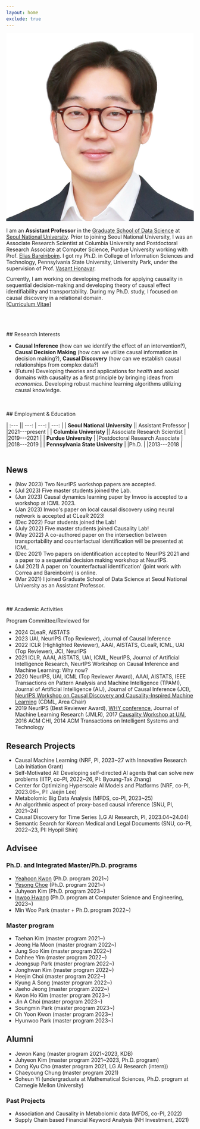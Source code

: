 ```yaml
---
layout: home
exclude: true
---
```



<div id="container">
  <img src="assets/sanghack2023-face.png" class="profile-pic"/>
  <div id="aboutme" float="right">
<p style="margin-bottom:3mm;">
	I am an <b>Assistant Professor</b> in the <a href="https://gsds.snu.ac.kr">Graduate School of Data Science</a> at <a href="https://www.snu.ac.kr">Seoul National University</a>. Prior to joining Seoul National University, 
	I was an 
	Associate Research Scientist at Columbia University and Postdoctoral Research Associate at Computer Science, Purdue University
	working with Prof. <a href="http://causalai.net">Elias Bareinboim</a>.
	I got my Ph.D. in College of Information Sciences and Technology, Pennsylvania State University, University Park, under the supervision of Prof. <a href="https://faculty.ist.psu.edu/vhonavar/index.htm">Vasant Honavar</a>.
</p>
Currently, I am working on developing methods for applying causality in sequential decision-making
and developing theory of causal effect identifiability and transportability.
During my Ph.D. study, I focused on causal discovery in a relational domain.<br>
[<a href="/assets/cv.pdf">Curriculum Vitae</a>]
  </div>
  
</div>

<br>


<p style="margin-bottom:1.25cm;"></p>
## Research Interests

- **Causal Inference** (how can we identify the effect of an intervention?),  **Causal Decision Making** (how can we utilize causal information in decision making?),  **Causal Discovery** (how can we establish causal relationships from complex data?) 
- (Future) Developing theories and applications for *health* and *social* domains with causality as a first principle by bringing ideas from *economics*. Developing robust machine learning algorithms utilizing causal knowledge.


<p style="margin-bottom:1.25cm;"></p>
## Employment & Education

| :--- || ---: | ---: | ---: |
| **Seoul National University**  || Assistant Professor | |2021---present |
| **Columbia Univeristy**  || Associate Research Scientist | |2019---2021 |
| **Purdue University**  | |Postdoctoral Research Associate | |2018---2019 |
| **Pennsylvania State University** | |Ph.D. | |2013---2018 |


<p style="margin-bottom:1.25cm;"></p>



## News
- (Nov 2023) Two NeurIPS workshop papers are accepted.
- (Jul 2023) Five master students joined the Lab.
- (Jun 2023) Causal dynamics learning paper by Inwoo is accepted to a workshop at ICML 2023.
- (Jan 2023) Inwoo's paper on local causal discovery using neural network is accepted at CLeaR 2023!
- (Dec 2022) Four students joined the Lab!
- (July 2022) Five master students joined Causality Lab!
- (May 2022) A co-authored paper on the intersection between transportability and counterfactual identification will be presented at ICML.
- (Dec 2021) Two papers on identification accepted to NeurIPS 2021 and a paper to a sequential decision making workshop at NeurIPS.
- (Jul 2021) A paper on 'counterfactual identification' (joint work with Correa and Bareinboim) is online.
- (Mar 2021) I joined Graduate School of Data Science at Seoul National University as an Assistant Professor.


<p style="margin-bottom:1.25cm;"></p>
## Academic Activities

Program Committee/Reviewed for 

- 2024 CLeaR, AISTATS
- 2023 UAI, NeurIPS (Top Reviewer), Journal of Causal Inference
- 2022 ICLR  (Highlighted Reviewer), AAAI, AISTATS, CLeaR, ICML, UAI (Top Reviewer), JCI, NeurIPS
- 2021 ICLR, AAAI, AISTATS, UAI, ICML, NeurIPS, Journal of Artificial Intelligence Research, NeurIPS Workshop on Causal Inference and Machine Learning: Why now?
- 2020 NeurIPS, UAI, ICML (Top Reviewer Award), AAAI, AISTATS, IEEE Transactions on Pattern Analysis and Machine Intelligence (TPAMI), Journal of Artificial Intelligence (AIJ), Journal of Causal Inference (JCI), [NeurIPS Workshop on Causal Discovery and Causality-Inspired Machine Learning](https://www.cmu.edu/dietrich/causality/neurips20ws/) (CDML, Area Chair)
- 2019 NeurIPS (Best Reviewer Award), [WHY conference](https://why19.causalai.net),
 Journal of Machine Learning Research (JMLR), 2017 [Causality Workshop at UAI](https://causalai.net/causal-uai17/), 2016 ACM CHI, 2014 ACM Transactions on Intelligent Systems and Technology

## Research Projects

- Causal Machine Learning (NRF, PI, 2023~27 with Innovative Research Lab Initiation Grant)
- Self-Motivated AI: Developing self-directed AI agents that can solve new problems (IITP, co-PI, 2022~26, PI: Byoung-Tak Zhang)
- Center for Optimizing Hyperscale AI Models and Platforms (NRF, co-PI, 2023.06~, PI: Jaejin Lee)
- Metabolomic Big Data Analysis (MFDS, co-PI, 2023~25)
- An algorithmic aspect of proxy-based causal inference (SNU, PI, 2021~24)
- Causal Discovery for Time Series (LG AI Research, PI, 2023.04~24.04)
- Semantic Search for Korean Medical and Legal Documents (SNU, co-PI, 2022~23, PI: Hyopil Shin)

## Advisee

### Ph.D. and Integrated Master/Ph.D. programs
- [Yeahoon Kwon](https://deepstroy.github.io) (Ph.D. program 2021~)
- [Yesong Choe](https://lovelyesong.github.io) (Ph.D. program 2021~)
- Juhyeon Kim (Ph.D. program 2023~)
- [Inwoo Hwang](https://bluemoon010.github.io) (Ph.D. program at Computer Science and Engineering, 2023~)
- Min Woo Park (master + Ph.D. program 2022~)


### Master program 
- Taehan Kim (master program 2021~)
- Jeong Ha Moon (master program 2022~)
- Jung Soo Kim (master program 2022~)
- Dahhee Yim (master program 2022~)
- Jeongsup Park (master program 2022~)
- Jonghwan Kim (master program 2022~)
- Heejin Choi (master program 2022~)
- Kyung A Song (master program 2022~)
- Jaeho Jeong (master program 2022~)
- Kwon Ho Kim (master program 2023~)
- Jin A Choi (master program 2023~)
- Soungmin Park (master program 2023~)
- Oh Yoon Kwon (master program 2023~)
- Hyunwoo Park (master program 2023~)




## Alumni 
- Jewon Kang (master program 2021~2023, KDB)
- Juhyeon Kim (master program 2021~2023, Ph.D. program)
- Dong Kyu Cho (master program 2021, LG AI Research (intern))
- Chaeyoung Chung (master program 2021)
- Soheun Yi (undergraduate at Mathematical Sciences, Ph.D. program at Carnegie Mellon University)



### Past Projects

- Association and Causality in Metabolomic data (MFDS, co-PI, 2022)
- Supply Chain based Financial Keyword Analysis (NH Investment, 2021)
